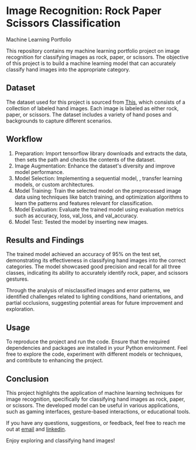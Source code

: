 # Image Recognition: Rock Paper Scissors Classification
Machine Learning Portfolio

This repository contains my machine learning portfolio project on image recognition for classifying images as rock, paper, or scissors. The objective of this project is to build a machine learning model that can accurately classify hand images into the appropriate category.

## Dataset
The dataset used for this project is sourced from [This](https://github.com/dicodingacademy/assets/releases/download/release/rockpaperscissors.zip), which consists of a collection of labeled hand images. Each image is labeled as either rock, paper, or scissors. The dataset includes a variety of hand poses and backgrounds to capture different scenarios.

## Workflow
1. Preparation: Import tensorflow library downloads and extracts the data, then sets the path and checks the contents of the dataset.
2. Image Augmentation: Enhance the dataset's diversity and improve model performance.
3. Model Selection: Implementing a sequential model, , transfer learning models, or custom architectures.
4. Model Training: Train the selected model on the preprocessed image data using techniques like batch training, and    optimization algorithms to learn the patterns and features relevant for classification.
5. Model Evaluation: Evaluate the trained model using evaluation metrics such as accuracy, loss, val_loss, and val_accuracy.
6. Model Test: Tested the model by inserting new images.

## Results and Findings
The trained model achieved an accuracy of 95% on the test set, demonstrating its effectiveness in classifying hand images into the correct categories. The model showcased good precision and recall for all three classes, indicating its ability to accurately identify rock, paper, and scissors gestures.

Through the analysis of misclassified images and error patterns, we identified challenges related to lighting conditions, hand orientations, and partial occlusions, suggesting potential areas for future improvement and exploration.

## Usage
To reproduce the project and run the code. Ensure that the required dependencies and packages are installed in your Python environment. Feel free to explore the code, experiment with different models or techniques, and contribute to enhancing the project.

## Conclusion
This project highlights the application of machine learning techniques for image recognition, specifically for classifying hand images as rock, paper, or scissors. The developed model can be useful in various applications, such as gaming interfaces, gesture-based interactions, or educational tools.

If you have any questions, suggestions, or feedback, feel free to reach me out at [email](karianah10@gmail.com) and [linkedin](https://www.linkedin.com/in/karianah/).

Enjoy exploring and classifying hand images!
